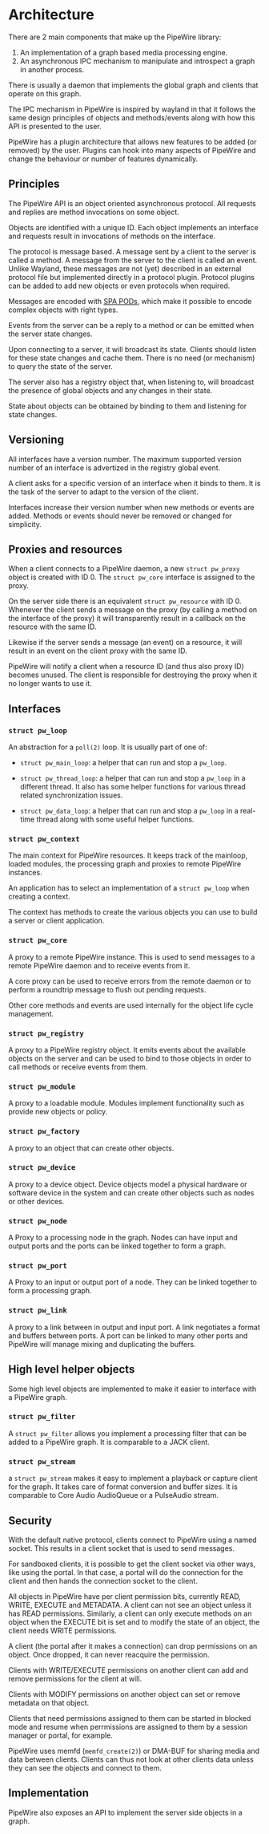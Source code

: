 # Architecture

There are 2 main components that make up the PipeWire library:

 1) An implementation of a graph based media processing engine.
 2) An asynchronous IPC mechanism to manipulate and introspect
    a graph in another process.

There is usually a daemon that implements the global graph and
clients that operate on this graph.

The IPC mechanism in PipeWire is inspired by wayland in that it
follows the same design principles of objects and methods/events
along with how this API is presented to the user.

PipeWire has a plugin architecture that allows new features to
be added (or removed) by the user. Plugins can hook into many
aspects of PipeWire and change the behaviour or number of
features dynamically.

## Principles

The PipeWire API is an object oriented asynchronous protocol.
All requests and replies are method invocations on some object.

Objects are identified with a unique ID. Each object implements an
interface and requests result in invocations of methods on the
interface.

The protocol is message based. A message sent by a client to the
server is called a method. A message from the server to the client
is called an event. Unlike Wayland, these messages are not (yet)
described in an external protocol file but implemented directly in
a protocol plugin. Protocol plugins can be added to add new
objects or even protocols when required.

Messages are encoded with [SPA PODs](spa/pod.md), which make it
possible to encode complex objects with right types.

Events from the server can be a reply to a method or can be emitted
when the server state changes.

Upon connecting to a server, it will broadcast its state. Clients
should listen for these state changes and cache them. There is no
need (or mechanism) to query the state of the server.

The server also has a registry object that, when listening to,
will broadcast the presence of global objects and any changes in
their state.

State about objects can be obtained by binding to them and listening
for state changes.

## Versioning

All interfaces have a version number. The maximum supported version
number of an interface is advertized in the registry global event.

A client asks for a specific version of an interface when it binds
to them. It is the task of the server to adapt to the version of the
client.

Interfaces increase their version number when new methods or events
are added. Methods or events should never be removed or changed for
simplicity.

## Proxies and resources

When a client connects to a PipeWire daemon, a new `struct pw_proxy`
object is created with ID 0. The `struct pw_core` interface is
assigned to the proxy.

On the server side there is an equivalent `struct pw_resource` with
ID 0. Whenever the client sends a message on the proxy (by calling
a method on the interface of the proxy) it will transparently result
in a callback on the resource with the same ID.

Likewise if the server sends a message (an event) on a resource, it
will result in an event on the client proxy with the same ID.

PipeWire will notify a client when a resource ID (and thus also proxy
ID) becomes unused. The client is responsible for destroying the
proxy when it no longer wants to use it.


## Interfaces

### `struct pw_loop`

An abstraction for a `poll(2)` loop. It is usually part of one of:

* `struct pw_main_loop`: a helper that can run and stop a `pw_loop`.

* `struct pw_thread_loop`: a helper that can run and stop a `pw_loop`
		in a different thread. It also has some helper
		functions for various thread related synchronization
		issues.

* `struct pw_data_loop`: a helper that can run and stop a `pw_loop`
		in a real-time thread along with some useful helper
		functions.


### `struct pw_context`

The main context for PipeWire resources. It keeps track of the mainloop,
loaded modules, the processing graph and proxies to remote PipeWire
instances.

An application has to select an implementation of a `struct pw_loop`
when creating a context.

The context has methods to create the various objects you can use to
build a server or client application.


### `struct pw_core`

A proxy to a remote PipeWire instance. This is used to send messages
to a remote PipeWire daemon and to receive events from it.

A core proxy can be used to receive errors from the remote daemon
or to perform a roundtrip message to flush out pending requests.

Other core methods and events are used internally for the object
life cycle management.

### `struct pw_registry`

A proxy to a PipeWire registry object. It emits events about the
available objects on the server and can be used to bind to those
objects in order to call methods or receive events from them.

### `struct pw_module`

A proxy to a loadable module. Modules implement functionality such
as provide new objects or policy.

### `struct pw_factory`

A proxy to an object that can create other objects.

### `struct pw_device`

A proxy to a device object. Device objects model a physical hardware
or software device in the system and can create other objects
such as nodes or other devices.

### `struct pw_node`

A Proxy to a processing node in the graph. Nodes can have input and
output ports and the ports can be linked together to form a graph.

### `struct pw_port`

A Proxy to an input or output port of a node.  They can be linked
together to form a processing graph.

### `struct pw_link`

A proxy to a link between in output and input port. A link negotiates
a format and buffers between ports. A port can be linked to many other
ports and PipeWire will manage mixing and duplicating the buffers.


## High level helper objects

Some high level objects are implemented to make it easier to interface
with a PipeWire graph.

### `struct pw_filter`

A `struct pw_filter` allows you implement a processing filter that can
be added to a PipeWire graph. It is comparable to a JACK client.

### `struct pw_stream`

a `struct pw_stream` makes it easy to implement a playback or capture
client for the graph. It takes care of format conversion and buffer
sizes. It is comparable to Core Audio AudioQueue or a PulseAudio
stream.


## Security

With the default native protocol, clients connect to PipeWire using
a named socket. This results in a client socket that is used to
send messages.

For sandboxed clients, it is possible to get the client socket via
other ways, like using the portal. In that case, a portal will
do the connection for the client and then hands the connection socket
to the client.

All objects in PipeWire have per client permission bits, currently
READ, WRITE, EXECUTE and METADATA. A client can not see an object
unless it has READ permissions. Similarly, a client can only execute
methods on an object when the EXECUTE bit is set and to modify the
state of an object, the client needs WRITE permissions.

A client (the portal after it makes a connection) can drop permissions
on an object. Once dropped, it can never reacquire the permission.

Clients with WRITE/EXECUTE permissions on another client can
add and remove permissions for the client at will.

Clients with MODIFY permissions on another object can set or remove
metadata on that object.

Clients that need permissions assigned to them can be started in
blocked mode and resume when perrmissions are assigned to them by
a session manager or portal, for example.

PipeWire uses memfd (`memfd_create(2)`) or DMA-BUF for sharing media
and data between clients. Clients can thus not look at other clients
data unless they can see the objects and connect to them.

## Implementation

PipeWire also exposes an API to implement the server side objects in
a graph.
